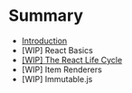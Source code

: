 # Summary

* [Introduction](README.md)
* [WIP] React Basics
* [[WIP] The React Life Cycle](life_cycle/introduction.md)
* [WIP] Item Renderers
* [WIP] Immutable.js

